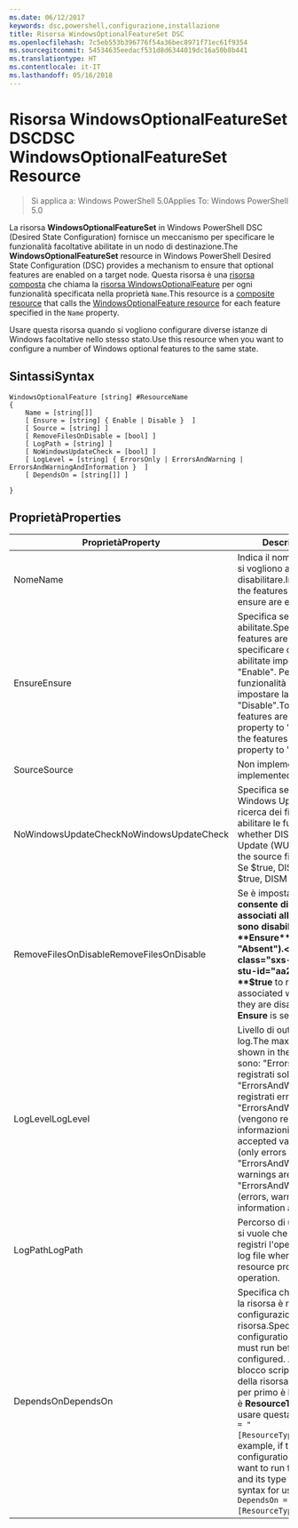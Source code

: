 ```yaml
---
ms.date: 06/12/2017
keywords: dsc,powershell,configurazione,installazione
title: Risorsa WindowsOptionalFeatureSet DSC
ms.openlocfilehash: 7c5eb553b396776f54a36bec8971f71ec61f9354
ms.sourcegitcommit: 54534635eedacf531d8d6344019dc16a50b8b441
ms.translationtype: HT
ms.contentlocale: it-IT
ms.lasthandoff: 05/16/2018
---
```

# <a name="dsc-windowsoptionalfeatureset-resource"></a><span data-ttu-id="aa2fc-103">Risorsa WindowsOptionalFeatureSet DSC</span><span class="sxs-lookup"><span data-stu-id="aa2fc-103">DSC WindowsOptionalFeatureSet Resource</span></span>

> <span data-ttu-id="aa2fc-104">Si applica a: Windows PowerShell 5.0</span><span class="sxs-lookup"><span data-stu-id="aa2fc-104">Applies To: Windows PowerShell 5.0</span></span>

<span data-ttu-id="aa2fc-105">La risorsa **WindowsOptionalFeatureSet** in Windows PowerShell DSC (Desired State Configuration) fornisce un meccanismo per specificare le funzionalità facoltative abilitate in un nodo di destinazione.</span><span class="sxs-lookup"><span data-stu-id="aa2fc-105">The **WindowsOptionalFeatureSet** resource in Windows PowerShell Desired State Configuration (DSC) provides a mechanism to ensure that optional features are enabled on a target node.</span></span>
<span data-ttu-id="aa2fc-106">Questa risorsa è una [risorsa composta](authoringResourceComposite.md) che chiama la [risorsa WindowsOptionalFeature](windowsOptionalFeatureResource.md) per ogni funzionalità specificata nella proprietà `Name`.</span><span class="sxs-lookup"><span data-stu-id="aa2fc-106">This resource is a [composite resource](authoringResourceComposite.md) that calls the [WindowsOptionalFeature resource](windowsOptionalFeatureResource.md) for each feature specified in the `Name` property.</span></span>

<span data-ttu-id="aa2fc-107">Usare questa risorsa quando si vogliono configurare diverse istanze di Windows facoltative nello stesso stato.</span><span class="sxs-lookup"><span data-stu-id="aa2fc-107">Use this resource when you want to configure a number of Windows optional features to the same state.</span></span>

## <a name="syntax"></a><span data-ttu-id="aa2fc-108">Sintassi</span><span class="sxs-lookup"><span data-stu-id="aa2fc-108">Syntax</span></span>

```
WindowsOptionalFeature [string] #ResourceName
{
    Name = [string[]]
    [ Ensure = [string] { Enable | Disable }  ]
    [ Source = [string] ]
    [ RemoveFilesOnDisable = [bool] ]
    [ LogPath = [string] ]
    [ NoWindowsUpdateCheck = [bool] ]
    [ LogLevel = [string] { ErrorsOnly | ErrorsAndWarning | ErrorsAndWarningAndInformation }  ]
    [ DependsOn = [string[]] ]

}
```

## <a name="properties"></a><span data-ttu-id="aa2fc-109">Proprietà</span><span class="sxs-lookup"><span data-stu-id="aa2fc-109">Properties</span></span>

|  <span data-ttu-id="aa2fc-110">Proprietà</span><span class="sxs-lookup"><span data-stu-id="aa2fc-110">Property</span></span>  |  <span data-ttu-id="aa2fc-111">Description</span><span class="sxs-lookup"><span data-stu-id="aa2fc-111">Description</span></span>   |
|---|---|
| <span data-ttu-id="aa2fc-112">Nome</span><span class="sxs-lookup"><span data-stu-id="aa2fc-112">Name</span></span>| <span data-ttu-id="aa2fc-113">Indica il nome delle funzionalità che si vogliono abilitare o disabilitare.</span><span class="sxs-lookup"><span data-stu-id="aa2fc-113">Indicates the name of the features that you want to ensure are enabled or disabled.</span></span>|
| <span data-ttu-id="aa2fc-114">Ensure</span><span class="sxs-lookup"><span data-stu-id="aa2fc-114">Ensure</span></span>| <span data-ttu-id="aa2fc-115">Specifica se le funzionalità sono abilitate.</span><span class="sxs-lookup"><span data-stu-id="aa2fc-115">Specifies whether the features are enabled.</span></span> <span data-ttu-id="aa2fc-116">Per specificare che le funzionalità sono abilitate impostare la proprietà su "Enable". Per specificare che le funzionalità sono disabilitate impostare la proprietà su "Disable".</span><span class="sxs-lookup"><span data-stu-id="aa2fc-116">To ensure that the features are enabled, set this property to "Enable" To ensure that the features are disabled, set the property to "Disable".</span></span>|
| <span data-ttu-id="aa2fc-117">Source</span><span class="sxs-lookup"><span data-stu-id="aa2fc-117">Source</span></span>| <span data-ttu-id="aa2fc-118">Non implementata.</span><span class="sxs-lookup"><span data-stu-id="aa2fc-118">Not implemented.</span></span>|
| <span data-ttu-id="aa2fc-119">NoWindowsUpdateCheck</span><span class="sxs-lookup"><span data-stu-id="aa2fc-119">NoWindowsUpdateCheck</span></span>| <span data-ttu-id="aa2fc-120">Specifica se DISM contatta Windows Update (WU) durante la ricerca dei file di origine per abilitare le funzionalità.</span><span class="sxs-lookup"><span data-stu-id="aa2fc-120">Specifies whether DISM contacts Windows Update (WU) when searching for the source files to enable features.</span></span> <span data-ttu-id="aa2fc-121">Se $true, DISM non contatta WU.</span><span class="sxs-lookup"><span data-stu-id="aa2fc-121">If $true, DISM does not contact WU.</span></span>|
| <span data-ttu-id="aa2fc-122">RemoveFilesOnDisable</span><span class="sxs-lookup"><span data-stu-id="aa2fc-122">RemoveFilesOnDisable</span></span>| <span data-ttu-id="aa2fc-123">Se è impostata su **$true** consente di rimuovere tutti i file associati alle funzionalità quando sono disabilitate (ossia, quando **Ensure** è impostata su "Absent").</span><span class="sxs-lookup"><span data-stu-id="aa2fc-123">Set to **$true** to remove all files associated with the features when they are disabled (that is, when **Ensure** is set to "Absent").</span></span>|
| <span data-ttu-id="aa2fc-124">LogLevel</span><span class="sxs-lookup"><span data-stu-id="aa2fc-124">LogLevel</span></span>| <span data-ttu-id="aa2fc-125">Livello di output massimo per i log.</span><span class="sxs-lookup"><span data-stu-id="aa2fc-125">The maximum output level shown in the logs.</span></span> <span data-ttu-id="aa2fc-126">I valori consentiti sono: "ErrorsOnly" (vengono registrati solo gli errori), "ErrorsAndWarning" (vengono registrati errori e avvisi) e "ErrorsAndWarningAndInformation" (vengono registrati errori, avvisi e informazioni di debug).</span><span class="sxs-lookup"><span data-stu-id="aa2fc-126">The accepted values are: "ErrorsOnly" (only errors are logged), "ErrorsAndWarning" (errors and warnings are logged), and "ErrorsAndWarningAndInformation" (errors, warnings, and debug information are logged).</span></span>|
| <span data-ttu-id="aa2fc-127">LogPath</span><span class="sxs-lookup"><span data-stu-id="aa2fc-127">LogPath</span></span>| <span data-ttu-id="aa2fc-128">Percorso di un file di registro in cui si vuole che il provider di risorse registri l'operazione.</span><span class="sxs-lookup"><span data-stu-id="aa2fc-128">The path to a log file where you want the resource provider to log the operation.</span></span>|
| <span data-ttu-id="aa2fc-129">DependsOn</span><span class="sxs-lookup"><span data-stu-id="aa2fc-129">DependsOn</span></span>| <span data-ttu-id="aa2fc-130">Specifica che prima di configurare la risorsa è necessario eseguire la configurazione di un'altra risorsa.</span><span class="sxs-lookup"><span data-stu-id="aa2fc-130">Specifies that the configuration of another resource must run before this resource is configured.</span></span> <span data-ttu-id="aa2fc-131">Ad esempio, se l'ID del blocco script di configurazione della risorsa che si vuole eseguire per primo è __ResourceName__ e il tipo è __ResourceType__, la sintassi per usare questa proprietà è `DependsOn = "[ResourceType]ResourceName"`.</span><span class="sxs-lookup"><span data-stu-id="aa2fc-131">For example, if the ID of the resource configuration script block that you want to run first is __ResourceName__ and its type is __ResourceType__, the syntax for using this property is `DependsOn = "[ResourceType]ResourceName"`.</span></span>|